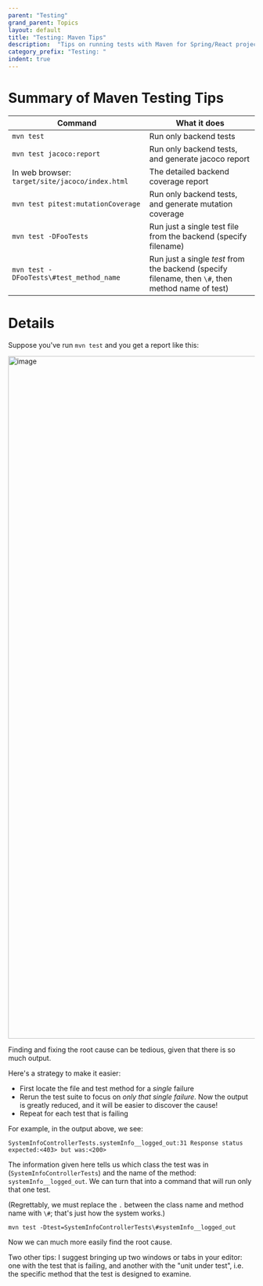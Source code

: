 ```yaml
---
parent: "Testing"
grand_parent: Topics
layout: default
title: "Testing: Maven Tips"
description:  "Tips on running tests with Maven for Spring/React projects"
category_prefix: "Testing: "
indent: true
---
```


# Summary of Maven Testing Tips

| Command | What it does | 
|-|-|
| `mvn test` | Run only backend tests |
| `mvn test jacoco:report` | Run only backend tests, and generate jacoco report |
| In web browser: `target/site/jacoco/index.html` | The detailed backend coverage report |
| `mvn test pitest:mutationCoverage` | Run only backend tests, and generate mutation coverage |
| `mvn test -DFooTests ` | Run just a single test file from the backend (specify filename) |
| `mvn test -DFooTests\#test_method_name ` | Run just a single *test*  from the backend (specify filename, then `\#`, then method name of test) |


# Details

Suppose you've run `mvn test` and you get a report like this:

<img width="1391" alt="image" src="https://user-images.githubusercontent.com/1119017/198691152-293c8677-d1fa-4a64-b35c-d60dcc615a3b.png">

Finding and fixing the root cause can be tedious, given that there is so much output.

Here's a strategy to make it easier:
* First locate the file and test method for a *single* failure
* Rerun the test suite to focus on *only that single failure*. Now the output is greatly reduced, and it will be easier to discover the cause!
* Repeat for each test that is failing

For example, in the output above, we see:

```
SystemInfoControllerTests.systemInfo__logged_out:31 Response status expected:<403> but was:<200>
```

The information given here tells us which class the test was in (`SystemInfoControllerTests`) and the name of the method: `systemInfo__logged_out`.  We can turn that into a command that will run only that one test.   

(Regrettably, we must replace the `.` between the class name and method name with `\#`; that's just how the system works.)

```
mvn test -Dtest=SystemInfoControllerTests\#systemInfo__logged_out
```

Now we can much more easily find the root cause.

Two other tips: I suggest bringing up two windows or tabs in your editor: one with the test that is failing, and another with the "unit under test", i.e. the specific method that the test is designed to examine.

